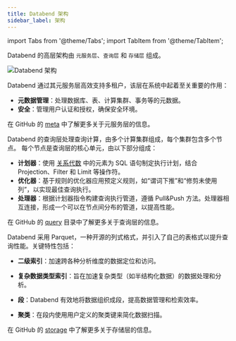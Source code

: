 ```yaml
---
title: Databend 架构
sidebar_label: 架构
---
```


import Tabs from '@theme/Tabs';
import TabItem from '@theme/TabItem';

Databend 的高层架构由 `元服务层`、`查询层` 和 `存储层` 组成。

![Databend 架构](https://github.com/databendlabs/databend/assets/172204/68b1adc6-0ec1-41d4-9e1d-37b80ce0e5ef)

<Tabs groupId="databendlay">
<TabItem value="Meta-Service Layer" label="元服务层">

Databend 通过其元服务层高效支持多租户，该层在系统中起着至关重要的作用：

- **元数据管理**：处理数据库、表、计算集群、事务等的元数据。
- **安全**：管理用户认证和授权，确保安全环境。

在 GitHub 的 [meta](https://github.com/databendlabs/databend/tree/main/src/meta) 中了解更多关于元服务层的信息。

</TabItem>
<TabItem value="Query Layer" label="查询层">

Databend 的查询层处理查询计算，由多个计算集群组成，每个集群包含多个节点。
每个节点是查询层的核心单元，由以下部分组成：

- **计划器**：使用 [关系代数](https://en.wikipedia.org/wiki/Relational_algebra) 中的元素为 SQL 语句制定执行计划，结合 Projection、Filter 和 Limit 等操作符。
- **优化器**：基于规则的优化器应用预定义规则，如“谓词下推”和“修剪未使用列”，以实现最佳查询执行。
- **处理器**：根据计划器指令构建查询执行管道，遵循 Pull&Push 方法。处理器相互连接，形成一个可以在节点间分布的管道，以提高性能。

在 GitHub 的 [query](https://github.com/databendlabs/databend/tree/main/src/query) 目录中了解更多关于查询层的信息。

</TabItem>
<TabItem value="Storage Layer" label="存储层">

Databend 采用 Parquet，一种开源的列式格式，并引入了自己的表格式以提升查询性能。关键特性包括：

- **二级索引**：加速跨各种分析维度的数据定位和访问。

- **复杂数据类型索引**：旨在加速复杂类型（如半结构化数据）的数据处理和分析。

- **段**：Databend 有效地将数据组织成段，提高数据管理和检索效率。

- **聚类**：在段内使用用户定义的聚类键来简化数据扫描。

在 GitHub 的 [storage](https://github.com/databendlabs/databend/tree/main/src/query/storages) 中了解更多关于存储层的信息。

</TabItem>
</Tabs>
